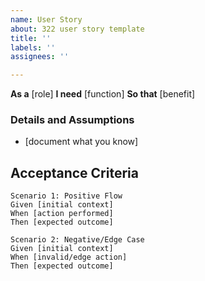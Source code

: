 ```yaml
---
name: User Story
about: 322 user story template
title: ''
labels: ''
assignees: ''

---
```


**As a** [role]
**I need** [function]
**So that** [benefit]
### Details and Assumptions
* [document what you know]

## Acceptance Criteria

```gherkin
Scenario 1: Positive Flow
Given [initial context]
When [action performed]
Then [expected outcome]

Scenario 2: Negative/Edge Case 
Given [initial context]
When [invalid/edge action]
Then [expected outcome]
```

